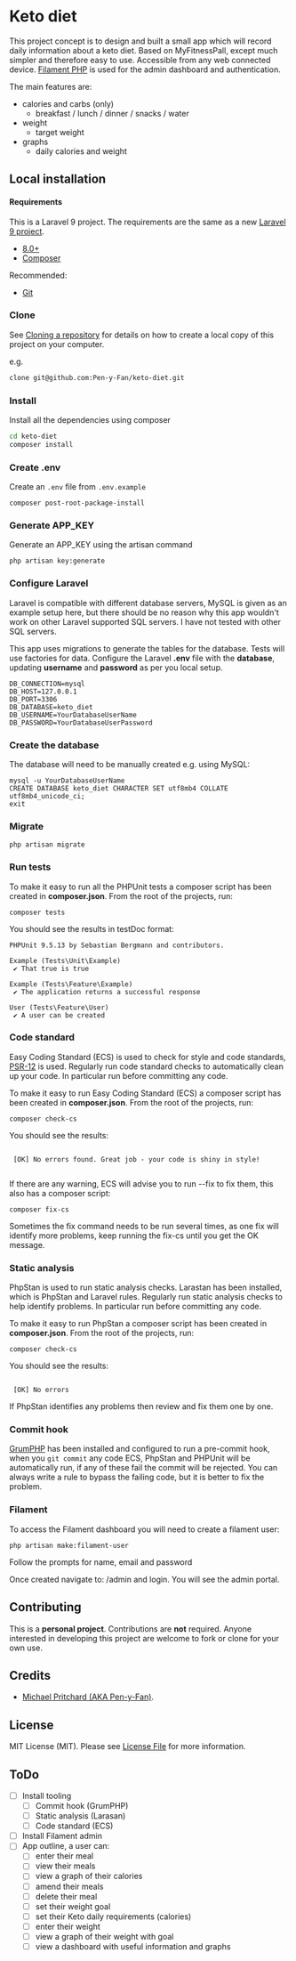 # Keto diet

This project concept is to design and built a small app which will record daily information about a keto diet. Based on
MyFitnessPall, except much simpler and therefore easy to use. Accessible from any web connected device.
[Filament PHP](https://filamentphp.com/) is used for the admin dashboard and authentication.

The main features are:

- calories and carbs (only)
    - breakfast / lunch / dinner / snacks / water
- weight
    - target weight
- graphs
    - daily calories and weight

## Local installation

#### Requirements

This is a Laravel 9 project. The requirements are the same as a
new [Laravel 9 project](https://laravel.com/docs/9.x/installation).

- [8.0+](https://www.php.net/downloads.php)
- [Composer](https://getcomposer.org)

Recommended:

- [Git](https://git-scm.com/downloads)

### Clone

See [Cloning a repository](https://help.github.com/en/articles/cloning-a-repository) for details on how to create a
local copy of this project on your computer.

e.g.

```sh
clone git@github.com:Pen-y-Fan/keto-diet.git
```

### Install

Install all the dependencies using composer

```sh
cd keto-diet
composer install
```

### Create .env

Create an `.env` file from `.env.example`

```shell script
composer post-root-package-install
```

### Generate APP_KEY

Generate an APP_KEY using the artisan command

```shell script
php artisan key:generate
```

### Configure Laravel

Laravel is compatible with different database servers, MySQL is given as an example setup here, but there should be no
reason why this app wouldn't work on other Laravel supported SQL servers. I have not tested with other SQL servers.

This app uses migrations to generate the tables for the database. Tests will use factories for data. Configure the
Laravel **.env** file with the **database**, updating **username** and **password** as per you local setup.

```text
DB_CONNECTION=mysql
DB_HOST=127.0.0.1
DB_PORT=3306
DB_DATABASE=keto_diet
DB_USERNAME=YourDatabaseUserName
DB_PASSWORD=YourDatabaseUserPassword
```

### Create the database

The database will need to be manually created e.g. using MySQL:

```shell
mysql -u YourDatabaseUserName
CREATE DATABASE keto_diet CHARACTER SET utf8mb4 COLLATE utf8mb4_unicode_ci;
exit
```

### Migrate

```shell
php artisan migrate
```

### Run tests

To make it easy to run all the PHPUnit tests a composer script has been created in **composer.json**. From the root of
the projects, run:

```shell script
composer tests
```

You should see the results in testDoc format:

```text
PHPUnit 9.5.13 by Sebastian Bergmann and contributors.

Example (Tests\Unit\Example)
 ✔ That true is true

Example (Tests\Feature\Example)
 ✔ The application returns a successful response

User (Tests\Feature\User)
 ✔ A user can be created
```

### Code standard

Easy Coding Standard (ECS) is used to check for style and code standards, [PSR-12](https://www.php-fig.org/psr/psr-12/)
is used. Regularly run code standard checks to automatically clean up your code. In particular run before committing any
code.

To make it easy to run Easy Coding Standard (ECS) a composer script has been created in **composer.json**. From the root
of the projects, run:

```shell script
composer check-cs
```

You should see the results:

```text
                                                                                                                        
 [OK] No errors found. Great job - your code is shiny in style!                                                         
                                                                                                                        
```

If there are any warning, ECS will advise you to run --fix to fix them, this also has a composer script:

```shell
composer fix-cs
```

Sometimes the fix command needs to be run several times, as one fix will identify more problems, keep running the fix-cs
until you get the OK message.

### Static analysis

PhpStan is used to run static analysis checks. Larastan has been installed, which is PhpStan and Laravel rules.
Regularly run static analysis checks to help identify problems. In particular run before committing any code.

To make it easy to run PhpStan a composer script has been created in **composer.json**. From the root of the projects,
run:

```shell script
composer check-cs
```

You should see the results:

```text
                                                                                                                        
 [OK] No errors                                                                                                         

```

If PhpStan identifies any problems then review and fix them one by one.

### Commit hook

[GrumPHP](https://github.com/phpro/grumphp) has been installed and configured to run a pre-commit hook, when you
`git commit` any code ECS, PhpStan and PHPUnit will be automatically run, if any of these fail the commit will be
rejected. You can always write a rule to bypass the failing code, but it is better to fix the problem.

### Filament

To access the Filament dashboard you will need to create a filament user:

```shell
php artisan make:filament-user
```

Follow the prompts for name, email and password

Once created navigate to: /admin and login. You will see the admin portal.

## Contributing

This is a **personal project**. Contributions are **not** required. Anyone interested in developing this project are
welcome to fork or clone for your own use.

## Credits

- [Michael Pritchard \(AKA Pen-y-Fan\)](https://github.com/pen-y-fan).

## License

MIT License (MIT). Please see [License File](LICENSE.md) for more information.

## ToDo

- [ ] Install tooling
    - [ ] Commit hook (GrumPHP)
    - [ ] Static analysis (Larasan)
    - [ ] Code standard (ECS)
- [ ] Install Filament admin
- [ ] App outline, a user can:
    - [ ] enter their meal
    - [ ] view their meals
    - [ ] view a graph of their calories
    - [ ] amend their meals
    - [ ] delete their meal
    - [ ] set their weight goal
    - [ ] set their Keto daily requirements (calories)
    - [ ] enter their weight
    - [ ] view a graph of their weight with goal
    - [ ] view a dashboard with useful information and graphs
